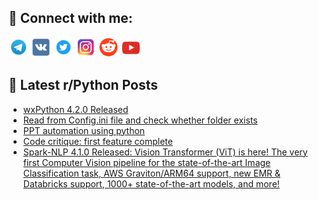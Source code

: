 ## 🔎 Connect with me:
[<img src="https://github.com/bullbesh/bullbesh/blob/main/images/Telegram.png" width="32" height="32" />](https://t.me/bullbesh)
[<img src="https://github.com/bullbesh/bullbesh/blob/main/images/VK.png" width="32" height="32" />](https://vk.com/bullbesh)
[<img src="https://github.com/bullbesh/bullbesh/blob/main/images/Twitter.png" width="32" height="32" />](https://twitter.com/bullbesh1)
[<img src="https://github.com/bullbesh/bullbesh/blob/main/images/Instagram.png" width="32" height="32" />](https://www.instagram.com/bullbesh)
[<img src="https://github.com/bullbesh/bullbesh/blob/main/images/Reddit.png" width="32" height="32" />](https://www.reddit.com/user/bullbesh)
[<img src="https://github.com/bullbesh/bullbesh/blob/main/images/YouTube.png" width="32" height="32" />](https://www.youtube.com/channel/UCtfjRs6uzgq5mfm8S06WTcg)

## 📕 Latest r/Python Posts
<!-- BLOG-POST-LIST:START -->
- [wxPython 4.2.0 Released](https://www.reddit.com/r/Python/comments/wxf4w0/wxpython_420_released/)
- [Read from Config.ini file and check whether folder exists](https://www.reddit.com/r/Python/comments/wxeaka/read_from_configini_file_and_check_whether_folder/)
- [PPT automation using python](https://www.reddit.com/r/Python/comments/wxe72p/ppt_automation_using_python/)
- [Code critique: first feature complete](https://www.reddit.com/r/Python/comments/wxculm/code_critique_first_feature_complete/)
- [Spark-NLP 4.1.0 Released: Vision Transformer &lpar;ViT&rpar; is here! The very first Computer Vision pipeline for the state-of-the-art Image Classification task, AWS Graviton/ARM64 support, new EMR &amp; Databricks support, 1000+ state-of-the-art models, and more!](https://www.reddit.com/r/Python/comments/wxc7kc/sparknlp_410_released_vision_transformer_vit_is/)
<!-- BLOG-POST-LIST:END -->
